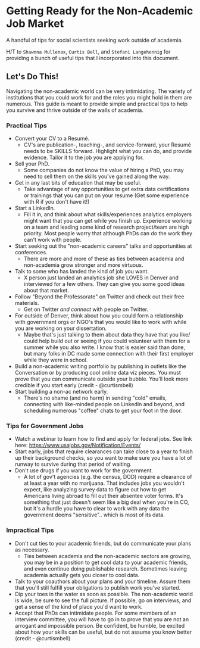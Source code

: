 # Getting Ready for the Non-Academic Job Market
A handful of tips for social scientists seeking work outside of academia. 

H/T to `Shawnna Mullenax`, `Curtis Bell`, and `Stefani Langehennig` for providing a bunch of useful tips that I incorporated into this document. 

## Let's Do This! 

Navigating the non-academic world can be very intimidating. The variety of institutions that you could work for and the roles you might hold in them are numerous. This guide is meant to provide simple and practical tips to help you survive and thrive outside of the walls of academia. 

### Practical Tips
* Convert your CV to a Resumé.
    + CV's are publication-, teaching-, and service-forward, your Resumé needs to be SKILLS forward. Highlight what you can do, and provide evidence. Tailor it to the job you are applying for.
* Sell your PhD. 
    + Some companies do not know the value of hiring a PhD, you may need to sell them on the skills you've gained along the way.  
* Get in any last bits of education that may be useful.
     + Take advantage of any opportunities to get extra data certifications or trainings that you can put on your resume (Get some experience with R if you don't have it!)
* Start a LinkedIn. 
    + Fill it in, and think about what skills/experiences analytics employers might want that you can get while you finish up. Experience working on a team and leading some kind of research project/team are high priority. Most people worry that although PhDs can do the work they can't work with people. 
* Start seeking out the "non-academic careers" talks and opportunities at conferences. 
    + There are more and more of these as ties between academia and non-academia grow stronger and more virtuous.
* Talk to some who has landed the kind of job you want. 
    + X person just landed an analytics job she LOVES in Denver and interviewed for a few others. They can give you some good ideas about that market. 
* Follow "Beyond the Professorate" on Twitter and check out their free materials. 
    + Get on Twitter _and connect_ with people on Twitter.
* For outside of Denver, think about how you could form a relationship with government orgs or NGO's that you would like to work with while you are working on your dissertation. 
    + Maybe that's just talking to them about data they have that you like/ could help build out or seeing if you could volunteer with them for a summer while you also write. I know that is easier said than done, but many folks in DC made some connection with their first employer while they were in school. 
* Build a non-academic writing portfolio by publishing in outlets like the Conversation or by producing cool online data viz pieces. You must prove that you can communicate outside your bubble. You'll look more credible if you start early (credit - @curtismbell)
* Start building a non-ac network early.
    + There's no shame (and no harm) in sending "cold" emails, connecting with like-minded people on LinkedIn and beyond, and scheduling numerous "coffee" chats to get your foot in the door.
    
### Tips for Government Jobs
* Watch a webinar to learn how to find and apply for federal jobs. See link here: https://www.usajobs.gov/Notification/Events/
* Start early, jobs that require clearances can take close to a year to finish up their background checks, so you want to make sure you have a lot of runway to survive during that period of waiting. 
* Don't use drugs if you want to work for the government. 
    + A lot of gov't agencies (e.g. the census, DOD) require a clearance of at least a year with no marijuana. That includes jobs you wouldn't expect, like analyzing survey data to figure out how to get Americans living abroad to fill out their absentee voter forms. It's something that just doesn't seem like a big deal when you're in CO, but it's a hurdle you have to clear to work with any data the government deems "sensitive".. which is most of its data.
    
### Impractical Tips

* Don't cut ties to your academic friends, but do communicate your plans as necessary. 
    + Ties between academia and the non-academic sectors are growing, you may be in a position to get cool data to your academic friends, and even continue doing publishable research. Sometimes leaving academia actually gets you closer to cool data. 
* Talk to your coauthors about your plans and your timeline. Assure them that you'll still fulfill your obligations to publish work you've started. 
* Dip your toes in the water as soon as possible. The non-academic world is wide, be sure to see the full picture. If possible, go on interviews, and get a sense of the kind of place you'd want to work. 
* Accept that PhDs can intimidate people. For some members of an interview committee, you will have to go in to prove that you are not an arrogant and impossible person. Be confident, be humble, be excited about how your skills can be useful, but do not assume you know better (credit - @curtismbell)
